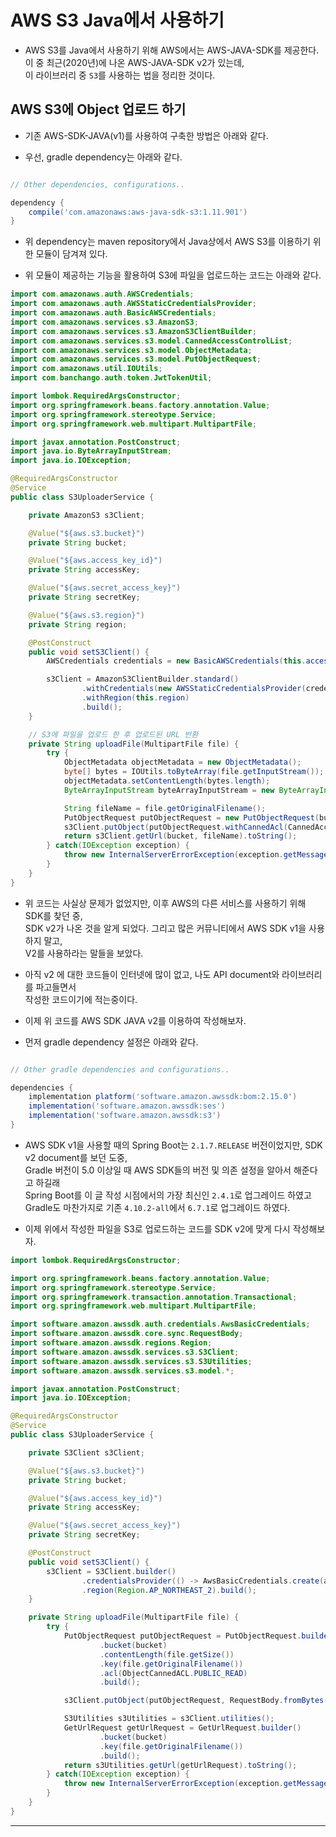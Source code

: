 <h1>AWS S3 Java에서 사용하기</h1>

* AWS S3를 Java에서 사용하기 위해 AWS에서는 AWS-JAVA-SDK를 제공한다.   
  이 중 최근(2020년)에 나온 AWS-JAVA-SDK v2가 있는데,   
  이 라이브러리 중 `S3`를 사용하는 법을 정리한 것이다.

<h2>AWS S3에 Object 업로드 하기</h2>

* 기존 AWS-SDK-JAVA(v1)를 사용하여 구축한 방법은 아래와 같다.

* 우선, gradle dependency는 아래와 같다.
```gradle

// Other dependencies, configurations..

dependency {
    compile('com.amazonaws:aws-java-sdk-s3:1.11.901')
}
```

* 위 dependency는 maven repository에서 Java상에서 AWS S3를 이용하기 위한 모듈이 담겨져 있다.

* 위 모듈이 제공하는 기능을 활용하여 S3에 파일을 업로드하는 코드는 아래와 같다.
```java
import com.amazonaws.auth.AWSCredentials;
import com.amazonaws.auth.AWSStaticCredentialsProvider;
import com.amazonaws.auth.BasicAWSCredentials;
import com.amazonaws.services.s3.AmazonS3;
import com.amazonaws.services.s3.AmazonS3ClientBuilder;
import com.amazonaws.services.s3.model.CannedAccessControlList;
import com.amazonaws.services.s3.model.ObjectMetadata;
import com.amazonaws.services.s3.model.PutObjectRequest;
import com.amazonaws.util.IOUtils;
import com.banchango.auth.token.JwtTokenUtil;

import lombok.RequiredArgsConstructor;
import org.springframework.beans.factory.annotation.Value;
import org.springframework.stereotype.Service;
import org.springframework.web.multipart.MultipartFile;

import javax.annotation.PostConstruct;
import java.io.ByteArrayInputStream;
import java.io.IOException;

@RequiredArgsConstructor
@Service
public class S3UploaderService {

    private AmazonS3 s3Client;

    @Value("${aws.s3.bucket}")
    private String bucket;

    @Value("${aws.access_key_id}")
    private String accessKey;

    @Value("${aws.secret_access_key}")
    private String secretKey;

    @Value("${aws.s3.region}")
    private String region;

    @PostConstruct
    public void setS3Client() {
        AWSCredentials credentials = new BasicAWSCredentials(this.accessKey, this.secretKey);

        s3Client = AmazonS3ClientBuilder.standard()
                .withCredentials(new AWSStaticCredentialsProvider(credentials))
                .withRegion(this.region)
                .build();
    }

    // S3에 파일을 업로드 한 후 업로드된 URL 반환
    private String uploadFile(MultipartFile file) {
        try {
            ObjectMetadata objectMetadata = new ObjectMetadata();
            byte[] bytes = IOUtils.toByteArray(file.getInputStream());
            objectMetadata.setContentLength(bytes.length);
            ByteArrayInputStream byteArrayInputStream = new ByteArrayInputStream(bytes);

            String fileName = file.getOriginalFilename();
            PutObjectRequest putObjectRequest = new PutObjectRequest(bucket, fileName, byteArrayInputStream, objectMetadata);
            s3Client.putObject(putObjectRequest.withCannedAcl(CannedAccessControlList.PublicRead));
            return s3Client.getUrl(bucket, fileName).toString();
        } catch(IOException exception) {
            throw new InternalServerErrorException(exception.getMessage());
        }
    }
}
```

* 위 코드는 사실상 문제가 없었지만, 이후 AWS의 다른 서비스를 사용하기 위해 SDK를 찾던 중,   
  SDK v2가 나온 것을 알게 되었다. 그리고 많은 커뮤니티에서 AWS SDK v1을 사용하지 말고,   
  V2를 사용하라는 말들을 보았다.

* 아직 v2 에 대한 코드들이 인터넷에 많이 없고, 나도 API document와 라이브러리를 파고들면서   
  작성한 코드이기에 적는중이다.

* 이제 위 코드를 AWS SDK JAVA v2를 이용하여 작성해보자.
  
* 먼저 gradle dependency 설정은 아래와 같다.

```gradle

// Other gradle dependencies and configurations..

dependencies {
    implementation platform('software.amazon.awssdk:bom:2.15.0')
    implementation('software.amazon.awssdk:ses')
    implementation('software.amazon.awssdk:s3')
}
```

  * AWS SDK v1을 사용할 때의 Spring Boot는 `2.1.7.RELEASE` 버전이었지만, SDK v2 document를 보던 도중,   
    Gradle 버전이 5.0 이상일 때 AWS SDK들의 버전 및 의존 설정을 알아서 해준다고 하길래   
    Spring Boot를 이 글 작성 시점에서의 가장 최신인 `2.4.1`로 업그레이드 하였고   
    Gradle도 마찬가지로 기존 `4.10.2-all`에서 `6.7.1`로 업그레이드 하였다.

* 이제 위에서 작성한 파일을 S3로 업로드하는 코드를 SDK v2에 맞게 다시 작성해보자.
```java
import lombok.RequiredArgsConstructor;

import org.springframework.beans.factory.annotation.Value;
import org.springframework.stereotype.Service;
import org.springframework.transaction.annotation.Transactional;
import org.springframework.web.multipart.MultipartFile;

import software.amazon.awssdk.auth.credentials.AwsBasicCredentials;
import software.amazon.awssdk.core.sync.RequestBody;
import software.amazon.awssdk.regions.Region;
import software.amazon.awssdk.services.s3.S3Client;
import software.amazon.awssdk.services.s3.S3Utilities;
import software.amazon.awssdk.services.s3.model.*;

import javax.annotation.PostConstruct;
import java.io.IOException;

@RequiredArgsConstructor
@Service
public class S3UploaderService {

    private S3Client s3Client;

    @Value("${aws.s3.bucket}")
    private String bucket;

    @Value("${aws.access_key_id}")
    private String accessKey;

    @Value("${aws.secret_access_key}")
    private String secretKey;

    @PostConstruct
    public void setS3Client() {
        s3Client = S3Client.builder()
                .credentialsProvider(() -> AwsBasicCredentials.create(accessKey, secretKey))
                .region(Region.AP_NORTHEAST_2).build();
    }

    private String uploadFile(MultipartFile file) {
        try {
            PutObjectRequest putObjectRequest = PutObjectRequest.builder()
                    .bucket(bucket)
                    .contentLength(file.getSize())
                    .key(file.getOriginalFilename())
                    .acl(ObjectCannedACL.PUBLIC_READ)
                    .build();

            s3Client.putObject(putObjectRequest, RequestBody.fromBytes(file.getBytes()));

            S3Utilities s3Utilities = s3Client.utilities();
            GetUrlRequest getUrlRequest = GetUrlRequest.builder()
                    .bucket(bucket)
                    .key(file.getOriginalFilename())
                    .build();
            return s3Utilities.getUrl(getUrlRequest).toString();
        } catch(IOException exception) {
            throw new InternalServerErrorException(exception.getMessage());
        }
    }
}
```
<hr />